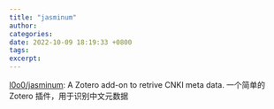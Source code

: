 ```yaml
---
title: "jasminum"
author: 
categories: 
date: 2022-10-09 18:19:33 +0800
tags: 
excerpt: 
---
```





[l0o0/jasminum](https://github.com/l0o0/jasminum): A Zotero add-on to retrive CNKI meta data. 一个简单的 Zotero 插件，用于识别中文元数据









